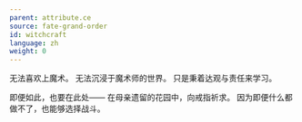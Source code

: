 ```yaml
---
parent: attribute.ce
source: fate-grand-order
id: witchcraft
language: zh
weight: 0
---
```


无法喜欢上魔术。
无法沉浸于魔术师的世界。
只是秉着达观与责任来学习。

即便如此，也要在此处——
在母亲遗留的花园中，向戒指祈求。
因为即便什么都做不了，也能够选择战斗。
